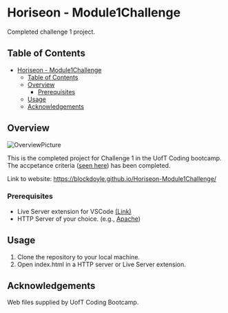 # Horiseon - Module1Challenge

Completed challenge 1 project.

## Table of Contents

- [Horiseon - Module1Challenge](#horiseon---module1challenge)
  - [Table of Contents](#table-of-contents)
  - [Overview](#overview)
    - [Prerequisites](#prerequisites)
  - [Usage](#usage)
  - [Acknowledgements](#acknowledgements)

## Overview

![OverviewPicture](https://github.com/blockdoyle/Horiseon-Module1Challenge/blob/main/assets/screencapture-blockdoyle-github-io-Horiseon-Module1Challenge-2023-11-13-15_12_13.png)

This is the completed project for Challenge 1 in the UofT Coding bootcamp. The accpetance criteria ([seen here](https://github.com/blockdoyle/Horiseon-Module1Challenge/issues/3#issue-1990009010)) has been completed.

Link to website: https://blockdoyle.github.io/Horiseon-Module1Challenge/

### Prerequisites

- Live Server extension for VSCode [(Link)](https://marketplace.visualstudio.com/items?itemName=ritwickdey.LiveServer)
- HTTP Server of your choice. (e.g., [Apache](https://httpd.apache.org/))

## Usage

1. Clone the repository to your local machine.
2. Open index.html in a HTTP server or Live Server extension.

## Acknowledgements
  
Web files supplied by UofT Coding Bootcamp.
